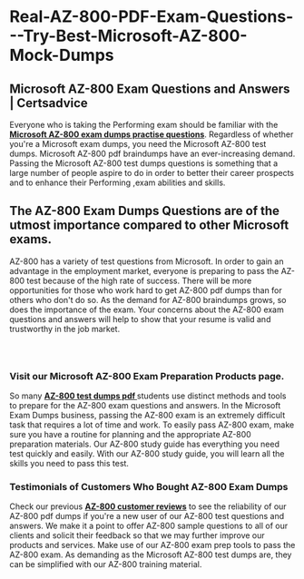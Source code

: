 # Real-AZ-800-PDF-Exam-Questions---Try-Best-Microsoft-AZ-800-Mock-Dumps
<h2><strong>Microsoft AZ-800 Exam Questions and Answers | Certsadvice</strong></h2> <p>Everyone who is taking the Performing exam should be familiar with the <a href="http://www.certsadvice.com/microsoft/az-800-practice-questions"><strong>Microsoft AZ-800 exam dumps practise questions</strong></a>. Regardless of whether you&#39;re a Microsoft exam dumps, you need the Microsoft AZ-800 test dumps. Microsoft AZ-800 pdf braindumps have an ever-increasing demand. Passing the Microsoft AZ-800 test dumps questions is something that a large number of people aspire to do in order to better their career prospects and to enhance their Performing ,exam abilities and skills.</p> <h2><strong>The AZ-800 Exam Dumps Questions are of the utmost importance compared to other Microsoft exams.</strong></h2> <p>AZ-800 has a variety of test questions from Microsoft. In order to gain an advantage in the employment market, everyone is preparing to pass the AZ-800 test because of the high rate of success. There will be more opportunities for those who work hard to get AZ-800 pdf dumps than for others who don&#39;t do so. As the demand for AZ-800 braindumps grows, so does the importance of the exam. Your concerns about the AZ-800 exam questions and answers will help to show that your resume is valid and trustworthy in the job market.</p> <p><a href="http://www.certsadvice.com/microsoft/az-800-practice-questions" style="display: block; padding: 1em 0; text-align: center; "><img alt="" src="https://1.bp.blogspot.com/-RUOr8Wn-CRk/YUYAxC8kcHI/AAAAAAAAAnw/F7BbdI3tw8QDj5z8iX0vQAioQzKiUxduwCLcBGAsYHQ/s0/unnamed.jpg" /></a></p> <h3><strong>Visit our Microsoft AZ-800 Exam Preparation Products page.</strong></h3> <p>So many <a href="http://www.certsadvice.com/microsoft/az-800-practice-questions"><strong>AZ-800 test dumps pdf </strong></a>students use distinct methods and tools to prepare for the AZ-800 exam questions and answers. In the Microsoft Exam Dumps business, passing the AZ-800 exam is an extremely difficult task that requires a lot of time and work. To easily pass AZ-800 exam, make sure you have a routine for planning and the appropriate AZ-800 preparation materials. Our AZ-800 study guide has everything you need test quickly and easily. With our AZ-800 study guide, you will learn all the skills you need to pass this test.</p> <h3><strong>Testimonials of Customers Who Bought AZ-800 Exam Dumps</strong></h3> <p>Check our previous <a href="http://www.certsadvice.com/microsoft/az-800-practice-questions"><strong>AZ-800 customer reviews</strong></a> to see the reliability of our AZ-800 pdf dumps if you&#39;re a new user of our AZ-800 test questions and answers. We make it a point to offer AZ-800 sample questions to all of our clients and solicit their feedback so that we may further improve our products and services. Make use of our AZ-800 exam prep tools to pass the AZ-800 exam. As demanding as the Microsoft AZ-800 test dumps are, they can be simplified with our AZ-800 training material.</p>
